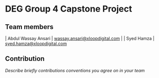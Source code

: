 # DEG Group 4 Capstone Project 


## Team members 

| Abdul Wassay Ansari | wassay.ansari@xloopdigital.com |
| Syed Hamza | syed.hamza@xloopdigital.com

## Contribution 

 _Describe briefly contributions conventions you agree on in your team_

